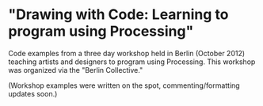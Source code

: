 "Drawing with Code: Learning to program using Processing"
==============
Code examples from a three day workshop held in Berlin (October 2012) teaching artists and designers to program using Processing. 
This workshop was organized via the "Berlin Collective."

(Workshop examples were written on the spot, commenting/formatting updates soon.) 
